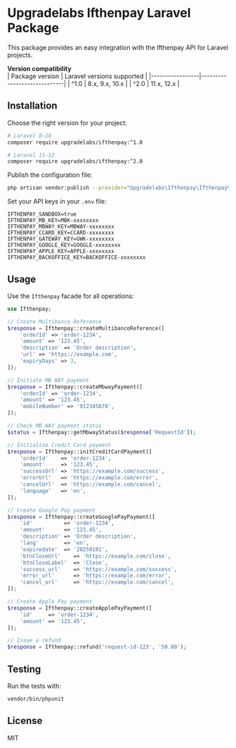 # Upgradelabs Ifthenpay Laravel Package

This package provides an easy integration with the Ifthenpay API for Laravel projects.

**Version compatibility**  
| Package version | Laravel versions supported |
|-----------------|-----------------------------|
| ^1.0            | 8.x, 9.x, 10.x              |
| ^2.0            | 11.x, 12.x                  |



## Installation

Choose the right version for your project:

```bash
# Laravel 8–10
composer require upgradelabs/ifthenpay:^1.0

# Laravel 11–12
composer require upgradelabs/ifthenpay:^2.0
```

Publish the configuration file:

```bash
php artisan vendor:publish --provider="Upgradelabs\Ifthenpay\IfthenpayServiceProvider" --tag="config"
```

Set your API keys in your `.env` file:

```
IFTHENPAY_SANDBOX=true
IFTHENPAY_MB_KEY=MBK-xxxxxxxx
IFTHENPAY_MBWAY_KEY=MBWAY-xxxxxxxx
IFTHENPAY_CCARD_KEY=CCARD-xxxxxxxx
IFTHENPAY_GATEWAY_KEY=GWK-xxxxxxxx
IFTHENPAY_GOOGLE_KEY=GOOGLE-xxxxxxxx
IFTHENPAY_APPLE_KEY=APPLE-xxxxxxxx
IFTHENPAY_BACKOFFICE_KEY=BACKOFFICE-xxxxxxxx
```

## Usage

Use the `Ifthenpay` facade for all operations:

```php
use Ifthenpay;

// Create Multibanco Reference
$response = Ifthenpay::createMultibancoReference([
    'orderId' => 'order-1234',
    'amount' => '123.45',
    'description' => 'Order description',
    'url' => 'https://example.com',
    'expiryDays' => 3,
]);

// Initiate MB WAY payment
$response = Ifthenpay::createMbwayPayment([
    'orderId' => 'order-1234',
    'amount' => '123.45',
    'mobileNumber' => '912345678',
]);

// Check MB WAY payment status
$status = Ifthenpay::getMbwayStatus($response['RequestId']);

// Initialize Credit Card payment
$response = Ifthenpay::initCreditCardPayment([
    'orderId'    => 'order-1234',
    'amount'     => '123.45',
    'successUrl' => 'https://example.com/success',
    'errorUrl'   => 'https://example.com/error',
    'cancelUrl'  => 'https://example.com/cancel',
    'language'   => 'en',
]);

// Create Google Pay payment
$response = Ifthenpay::createGooglePayPayment([
    'id'          => 'order-1234',
    'amount'      => '123.45',
    'description' => 'Order description',
    'lang'        => 'en',
    'expiredate'  => '20250101',
    'btnCloseUrl'    => 'https://example.com/close',
    'btnCloseLabel'  => 'Close',
    'success_url'    => 'https://example.com/success',
    'error_url'      => 'https://example.com/error',
    'cancel_url'     => 'https://example.com/cancel',
]);

// Create Apple Pay payment
$response = Ifthenpay::createApplePayPayment([
    'id'     => 'order-1234',
    'amount' => '123.45',
]);

// Issue a refund
$response = Ifthenpay::refund('request-id-123', '50.00');
```

## Testing

Run the tests with:

```bash
vendor/bin/phpunit
```

## License

MIT
